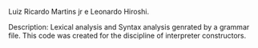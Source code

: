 Luiz Ricardo Martins jr e Leonardo Hiroshi.

Description:
Lexical analysis and Syntax analysis genrated by a grammar file.
This code was created for the discipline of interpreter constructors.
